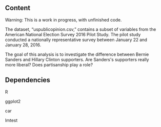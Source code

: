 ## Content

Warning: This is a work in progress, with unfinished code.  

The dataset, “uspublicopinion.csv,” contains a subset of variables from the American National
Election Survey 2016 Pilot Study. The pilot study conducted a nationally representative survey
between January 22 and January 28, 2016.

The goal of this analysis is to investigate the difference between Bernie Sanders and Hillary Clinton supporters.  Are Sanders's supporters really more liberal?  Does partisanship play a role?

## Dependencies

R

ggplot2

car

lmtest
